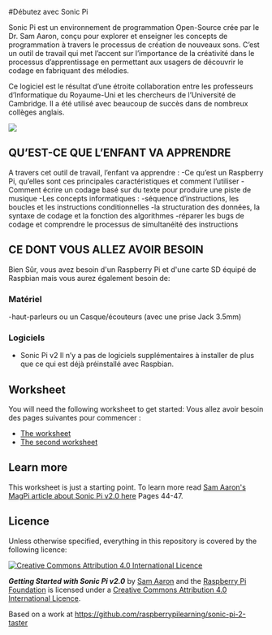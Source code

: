 #Débutez avec Sonic Pi 

Sonic Pi est un environnement de programmation Open-Source crée par le Dr. Sam Aaron, conçu pour explorer et enseigner les concepts de programmation à travers le processus de création de nouveaux sons. C’est un outil de travail qui met l’accent sur l’importance de la créativité dans le processus d’apprentissage en permettant aux usagers de découvrir le codage en fabriquant des mélodies.

Ce logiciel est le résultat d’une étroite collaboration entre les professeurs d’Informatique du Royaume-Uni et les chercheurs de l’Université de Cambridge. Il a été utilisé avec beaucoup de succès dans de nombreux collèges anglais.

![](cover.png)

## QU’EST-CE QUE L’ENFANT VA APPRENDRE 

A travers cet outil de travail, l’enfant va apprendre :
-Ce qu’est un Raspberry Pi, qu’elles sont ces principales caractéristiques et comment l’utiliser
-Comment écrire un codage basé sur du texte pour produire une piste de musique
-Les concepts informatiques :
	-séquence d’instructions, les boucles et les instructions conditionnelles
	-la structuration des données, la syntaxe de codage et la fonction des algorithmes
	-réparer les bugs de codage et comprendre le processus de simultanéité des instructions

## CE DONT VOUS ALLEZ AVOIR BESOIN

Bien Sûr, vous avez besoin d'un Raspberry Pi et d'une carte SD équipé de Raspbian mais vous aurez également besoin de: 

### Matériel 

-haut-parleurs ou un Casque/écouteurs (avec une prise Jack 3.5mm)

### Logiciels

- Sonic Pi v2
Il n’y a pas de logiciels supplémentaires à installer de plus que ce qui est déjà préinstallé avec Raspbian.

## Worksheet

You will need the following worksheet to get started:
Vous allez avoir besoin des pages suivantes pour commencer :

- [The worksheet](worksheet.md)
- [The second worksheet](worksheet-2.md)

## Learn more

This worksheet is just a starting point. To learn more read [Sam Aaron's MagPi article about Sonic Pi v2.0 here](http://issuu.com/themagpi/docs/issue23final/1) Pages 44-47.

## Licence

Unless otherwise specified, everything in this repository is covered by the following licence:

[![Creative Commons Attribution 4.0 International Licence](http://i.creativecommons.org/l/by-sa/4.0/88x31.png)](http://creativecommons.org/licenses/by-sa/4.0/)

***Getting Started with Sonic Pi v2.0*** by [Sam Aaron](https://github.com/samaaron) and the [Raspberry Pi Foundation](http://www.raspberrypi.org) is licensed under a [Creative Commons Attribution 4.0 International Licence](http://creativecommons.org/licenses/by-sa/4.0/).

Based on a work at https://github.com/raspberrypilearning/sonic-pi-2-taster

